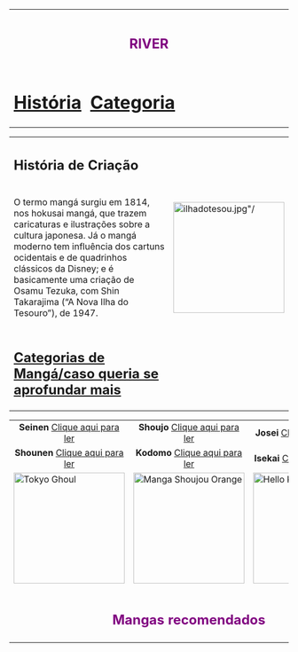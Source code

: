 <!DOCTYPE html>
<html lang="en">
<head>
    <meta charset="UTF-8">
    <meta name="viewport" content="width=device-width, initial-scale=1.0">
</head>
<body>
    <table class="topbar">
        <tr>
            <td colspan="3" align="center"><h1><font size="5" color="purple">RIVER</font></h1></td>
        </tr>
        <tr>
            <td><a href="#"><h1 align="left">História</h1></a></td>
            <td><a href="#"><h1 align="right">Categoria</h1></a></td>
            <td width="100%"></td>
        </tr>
    </table>
    <table>
        <tr>
            <td><h2>História de Criação</h2></td>
        </tr>
        <tr>
            <td>
                <p>O termo mangá surgiu em 1814, nos hokusai mangá, que trazem caricaturas e ilustrações sobre a cultura japonesa. Já o mangá moderno tem influência dos cartuns ocidentais e de quadrinhos clássicos da Disney; e é basicamente uma criação de Osamu Tezuka, com Shin Takarajima (“A Nova Ilha do Tesouro”), de 1947.</p>
            </td>
             <td style="vertical-align: middle;"><img width="200" height="200"src="https://github.com/Helo88sxg/site.html-01/blob/main/imagens/tokyo-ghoul.jpg" alt=ilhadotesou.jpg"/></td>
        </tr>
        <tr>
            <td><h2><a href="https://mangaonline.biz/generos/">Categorias de Mangá/caso queria se aprofundar mais</a></h2></td>
        </tr>
    </table>
    <table align="center">
        <tr>
            <td align="center"><b>Seinen</b> <a href="https://mangasonline.cc/manga/tokyo-ghoul/">Clique aqui para ler</a></td>
            <td align="center"><b>Shoujo</b> <a href="https://editorajbc.com.br/mangas/colecao/orange/">Clique aqui para ler</a></td>
            <td align="center"><b>Josei</b> <a href="https://blogbbm.com/manga/wotakoi/">Clique aqui para ler</a></td>
        </tr>
        <tr>
            <td align="center"><b>Shounen</b> <a href="https://mangaonline.biz/manga/hunter-x-hunter/">Clique aqui para ler</a></td>
            <td align="center"><b>Kodomo</b> <a href="https://mangareader.to/pokemon-adventures-474?ref=search">Clique aqui para ler</a></td>
            <td align="center"><b>Isekai</b> <a href="https://r.search.yahoo.com/_ylt=AwrEpeuheQxmigQAmBPz6Qt.;_ylu=Y29sbwNiZjEEcG9zAzEEdnRpZAMEc2VjA3Ny/RV=2/RE=1713303201/RO=10/RU=https%3a%2f%2fmangaonline.biz%2fmanga%2fsolo-leveling1%2f/RK=2/RS=V9Ybtdx0oQBLJjxycn8AlL6VwK8-">Clique aqui para ler</a></td>
        </tr>
        <tr>
            <td style="vertical-align: middle;"><img width="200" height="200" src="https://github.com/Helo88sxg/site.html-01/blob/main/imagens/tokyo-ghoul.jpg" alt="Tokyo Ghoul"/></td>
            <td style="vertical-align: middle;"><img width="200" height="200" src="https://github.com/Helo88sxg/site.html-01/blob/main/imagens/hello-kitty.jpg" alt="Manga Shoujou Orange"/></td>
            <td style="vertical-align: middle;"><img width="200" height="200" src="https://github.com/Helo88sxg/site.html-01/blob/main/imagens/tokyo-ghoul.jpg" alt="Hello Kitty"/></td>
        </tr>
        <tr>
            <td colspan="3" align="center"><h1><font size="5" color="purple">Mangas recomendados</font></h1></td>
            <td align="center" colspan="3"> <a href="site.html">Clique aqui para ler</a></td>
        </tr>
    </table>
</body>
</html>

